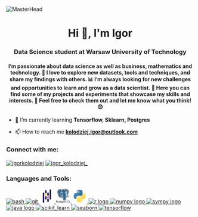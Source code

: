![MasterHead](https://www.analyticsinsight.net/wp-content/uploads/2020/03/AI_Animated.gif)

<h1 align="center">Hi 👋, I'm Igor</h1>
<h3 align="center">Data Science student at Warsaw University of Technology</h3>
<h4 align="center">I’m passionate about data science as well as business, mathematics and technology. 🚀 I love to explore new datasets, tools and techniques, and share my findings with others. 📊 I’m always looking for new challenges and opportunities to learn and grow as a data scientist. 💯 Here you can find some of my projects and experiments that showcase my skills and interests. 🤖 Feel free to check them out and let me know what you think! 😊</h4>

- 🌱 I’m currently learning **Tensorflow, Sklearn, Postgres**

- 📫 How to reach me **kolodziej.igor@outlook.com**

<h3 align="left">Connect with me:</h3>
<p align="left">
<a href="https://linkedin.com/in/igorkolodziej" target="blank"><img align="center" src="https://raw.githubusercontent.com/rahuldkjain/github-profile-readme-generator/master/src/images/icons/Social/linked-in-alt.svg" alt="igorkolodziej" height="30" width="40" /></a>
<a href="https://instagram.com/igor_kolodziej_" target="blank"><img align="center" src="https://raw.githubusercontent.com/rahuldkjain/github-profile-readme-generator/master/src/images/icons/Social/instagram.svg" alt="igor_kolodziej_" height="30" width="40" /></a>
</p>

<h3 align="left">Languages and Tools:</h3>
<p align="left"> 
  
<a href="https://www.gnu.org/software/bash/" target="_blank" rel="noreferrer"> 
<img src="https://th.bing.com/th/id/R.08260e63a1c453f82f5ec1b37e2e6243?rik=D1%2bXU8aEWRyEuA&pid=ImgRaw&r=0" alt="bash" width="52" height="40"/> </a>

<a href="https://git-scm.com/" target="_blank" rel="noreferrer"> 
<img src="https://www.vectorlogo.zone/logos/git-scm/git-scm-icon.svg" alt="git" width="40" height="40"/> </a> 
  
<a href="https://pandas.pydata.org/" target="_blank" rel="noreferrer"> 
<img src="https://raw.githubusercontent.com/devicons/devicon/2ae2a900d2f041da66e950e4d48052658d850630/icons/pandas/pandas-original.svg" alt="pandas" width="40" height="40"/> </a>
  
<a href="https://www.postgresql.org" target="_blank" rel="noreferrer"> 
<img src="https://raw.githubusercontent.com/devicons/devicon/master/icons/postgresql/postgresql-original-wordmark.svg" alt="postgresql" width="40" height="40"/> </a> 
  
<a href="https://www.python.org" target="_blank" rel="noreferrer"> 
<img src="https://raw.githubusercontent.com/devicons/devicon/master/icons/python/python-original.svg" alt="python" width="40" height="40"/>   

<a href="https://r-lang.com/" rel="noreferrer"> 
<img src="https://cdn.jsdelivr.net/gh/devicons/devicon/icons/r/r-original.svg" height="40" width="52" alt="r logo"  /> </a>
   
<a href="https://www.numpy.org" rel="noreferrer"> 
<img src="https://cdn.jsdelivr.net/gh/devicons/devicon/icons/numpy/numpy-original.svg" height="40" width="52" alt="numpy logo"  /> </a>
  
<a href="https://www.sympy.org" rel="noreferrer"> 
<img src="https://www.sympy.org/static/images/logo.png" height="40" width="52" alt="sympy logo"  /> </a>
  
<a href="https://www.java.com/en/" rel="noreferrer"> 
<img src="https://cdn.jsdelivr.net/gh/devicons/devicon/icons/java/java-original.svg" height="40" width="52" alt="java logo"  /> </a> 
  
<a href="https://scikit-learn.org/" target="_blank" rel="noreferrer"> 
<img src="https://upload.wikimedia.org/wikipedia/commons/0/05/Scikit_learn_logo_small.svg" alt="scikit_learn" width="40" height="40"/> </a> 
  
<a href="https://seaborn.pydata.org/" target="_blank" rel="noreferrer">
<img src="https://seaborn.pydata.org/_images/logo-mark-lightbg.svg" alt="seaborn" width="40" height="40"/> </a> 
  
<a href="https://www.tensorflow.org" target="_blank" rel="noreferrer"> 
<img src="https://www.vectorlogo.zone/logos/tensorflow/tensorflow-icon.svg" alt="tensorflow" width="40" height="40"/> </a> 
  </p>
